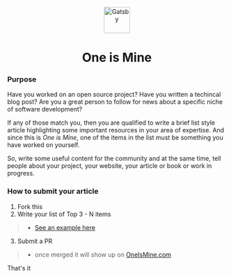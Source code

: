 <p align="center">
  <a href="https://www.gatsbyjs.org">
    <img alt="Gatsby" src="https://www.gatsbyjs.org/monogram.svg" width="60" />
  </a>
</p>
<h1 align="center">
  One is Mine
</h1>

### Purpose

Have you worked on an open source project? Have you written a techincal blog post?  Are you a great person to follow for news about a specific niche of software development?  

If any of those match you, then you are qualified to write a brief list style article highlighting some important resources in your area of expertise.  And since this is *One is Mine*, one of the items in the list must be something you have worked on yourself.  

So, write some useful content for the community and at the same time, tell people about your project, your website, your article or book or work in progress.  

### How to submit your article
1. Fork this
2. Write your list of Top 3 - N items 
> * [See an example here](https://github.com/oneismine/oneismine.github.io/blob/source/content/blog/tech-podcasts/index.md)
3. Submit a PR
> * once merged it will show up on [OneIsMine.com](https://oneismine.com)

That's it